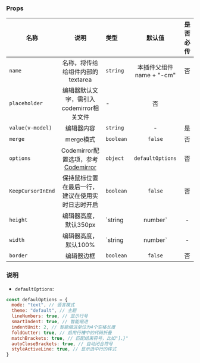 ### Props
| 名称        | 说明  | 类型  | 默认值  | 是否必传  |
| ------ |:------------------:| :--------|:------:|:------:|
| `name`  | 名称，将传给给组件内部的 textarea |   `string` | 本插件父组件 name + "-cm" | 否 |
| `placeholder`  | 编辑器默认文字，需引入codemirror相关文件 | - | 否 |
| `value(v-model)` | 编辑器内容 | `string` |  -  |  是  |
| `merge`  | merge模式 | `boolean` | `false` | 否 |
| `options`  | Codemirror配置选项，参考[Codemirror](https://codemirror.net/doc/manual.html#config) | `object` | `defaultOptions` | 否 |
| `KeepCursorInEnd`  | 保持鼠标位置在最后一行，建议在使用实时日志时开启 | `boolean` | `false` | 否 |
| `height`  | 编辑器高度，默认350px | `string | number` | - | 否 |
| `width`  | 编辑器高度，默认100% | `string | number` | - | 否 |
| `border`  | 编辑器边框 | `boolean` | `false` | 否 |

### 说明
- `defaultOptions`:

```js
const defaulOptions = {
  mode: "text", // 语言模式
  theme: "default", // 主题
  lineNumbers: true, // 显示行号
  smartIndent: true, // 智能缩进
  indentUnit: 2, // 智能缩进单位为4个空格长度
  foldGutter: true, // 启用行槽中的代码折叠
  matchBrackets: true, // 匹配结束符号，比如"]、}"
  autoCloseBrackets: true, // 自动闭合符号
  styleActiveLine: true, // 显示选中行的样式
}
```